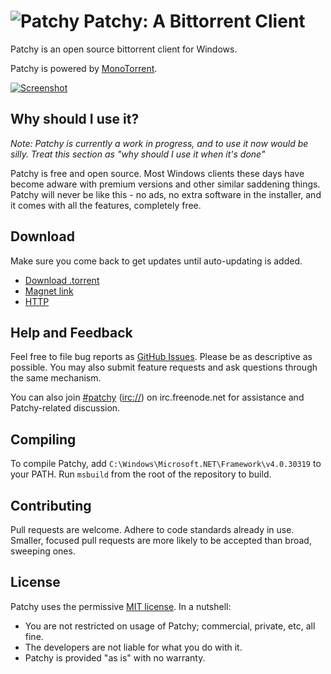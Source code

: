 # ![Patchy](http://i.imgur.com/gbum1O6.png) Patchy: A Bittorrent Client

Patchy is an open source bittorrent client for Windows.

Patchy is powered by [MonoTorrent](https://github.com/mono/monotorrent).

[![Screenshot](http://i.imgur.com/PhbLEhT.png)](http://i.imgur.com/PhbLEhT.png "Click to enlarge")

## Why should I use it?

*Note: Patchy is currently a work in progress, and to use it now would be silly. Treat this section as
"why should I use it when it's done"*

Patchy is free and open source. Most Windows clients these days have become adware with premium versions
and other similar saddening things. Patchy will never be like this - no ads, no extra software in the
installer, and it comes with all the features, completely free.

## Download

Make sure you come back to get updates until auto-updating is added.

* [Download .torrent](#)
* [Magnet link](#)
* [HTTP](#)

## Help and Feedback

Feel free to file bug reports as [GitHub Issues](https://github.com/SirCmpwn/Patchy/issues/new). Please be
as descriptive as possible. You may also submit feature requests and ask questions through the same mechanism.

You can also join
[#patchy](http://webchat.freenode.net/?channels=patchy) ([irc://](irc://irc.freenode.net/#patchy))
on irc.freenode.net for assistance and Patchy-related discussion.

## Compiling

To compile Patchy, add `C:\Windows\Microsoft.NET\Framework\v4.0.30319` to your PATH. Run `msbuild` from the
root of the repository to build.

## Contributing

Pull requests are welcome. Adhere to code standards already in use. Smaller, focused pull requests are more
likely to be accepted than broad, sweeping ones.

## License

Patchy uses the permissive [MIT license](http://www.opensource.org/licenses/mit-license.php/). In a nutshell:

* You are not restricted on usage of Patchy; commercial, private, etc, all fine.
* The developers are not liable for what you do with it.
* Patchy is provided "as is" with no warranty.
